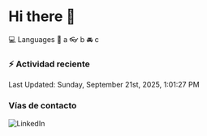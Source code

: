 # Hi there 👋

:computer: Languages
:pencil: a
:eyeglasses: b
:oncoming_automobile: c

### :zap: Actividad reciente
<!--RECENT_ACTIVITY:start-->
<!--RECENT_ACTIVITY:end-->
<!--RECENT_ACTIVITY:last_update-->
Last Updated: Sunday, September 21st, 2025, 1:01:27 PM
<!--RECENT_ACTIVITY:last_update_end-->

### Vías de contacto

![LinkedIn](https://www.linkedin.com/in/irving-hernández-226846205/)
